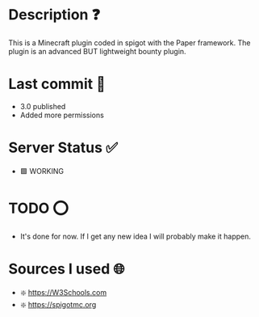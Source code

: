 # Description ❓

This is a Minecraft plugin coded in spigot with the Paper framework. The plugin is an advanced BUT lightweight bounty plugin.

# Last commit 💯

- 3.0 published
- Added more permissions

# Server Status ✅

- 🟩 WORKING

# TODO ⭕

- It's done for now. If I get any new idea I will probably make it happen.

# Sources I used 🌐

- ❇️ https://W3Schools.com
- ❇️ https://spigotmc.org
